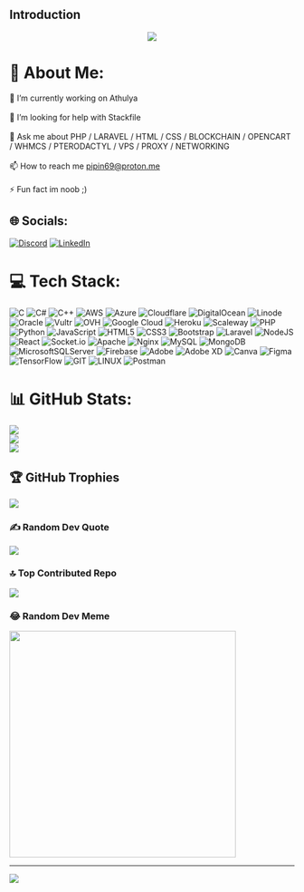 ## Introduction
<p align="center">
<img src="https://readme-typing-svg.demolab.com/?lines=Developer%20of%20Stackfiles%20Bot;Contributed%20to%201500+%2B%20Files%20on%20various%20platforms;2+%2B%20years%20of%20coding%20experience&font=Fira%20Code&center=true&width=700&height=45&color=fff53a&vCenter=true&pause=1000&size=25"
</p>


# 💫 About Me:
   🔭 I’m currently working on Athulya<br><br>    🤝 I’m looking for help with Stackfile<br><br>    💬 Ask me about PHP / LARAVEL / HTML / CSS / BLOCKCHAIN / OPENCART / WHMCS / PTERODACTYL / VPS / PROXY / NETWORKING<br><br>    📫 How to reach me pipin69@proton.me<br><br>    ⚡ Fun fact im noob ;)<br>


## 🌐 Socials:
[![Discord](https://img.shields.io/badge/Discord-%237289DA.svg?logo=discord&logoColor=white)](https://discord.gg/https://discord.gg/PfuQxWfP) [![LinkedIn](https://img.shields.io/badge/LinkedIn-%230077B5.svg?logo=linkedin&logoColor=white)](https://linkedin.com/in/praneshpandi) 

# 💻 Tech Stack:
![C](https://img.shields.io/badge/c-%2300599C.svg?style=plastic&logo=c&logoColor=white) ![C#](https://img.shields.io/badge/c%23-%23239120.svg?style=plastic&logo=c-sharp&logoColor=white) ![C++](https://img.shields.io/badge/c++-%2300599C.svg?style=plastic&logo=c%2B%2B&logoColor=white) ![AWS](https://img.shields.io/badge/AWS-%23FF9900.svg?style=plastic&logo=amazon-aws&logoColor=white) ![Azure](https://img.shields.io/badge/azure-%230072C6.svg?style=plastic&logo=microsoftazure&logoColor=white) ![Cloudflare](https://img.shields.io/badge/Cloudflare-F38020?style=plastic&logo=Cloudflare&logoColor=white) ![DigitalOcean](https://img.shields.io/badge/DigitalOcean-%230167ff.svg?style=plastic&logo=digitalOcean&logoColor=white) ![Linode](https://img.shields.io/badge/linode-00A95C?style=plastic&logo=linode&logoColor=white) ![Oracle](https://img.shields.io/badge/Oracle-F80000?style=plastic&logo=oracle&logoColor=white) ![Vultr](https://img.shields.io/badge/Vultr-007BFC.svg?style=plastic&logo=vultr) ![OVH](https://img.shields.io/badge/ovh-%23123F6D.svg?style=plastic&logo=ovh&logoColor=#123F6D) ![Google Cloud](https://img.shields.io/badge/GoogleCloud-%234285F4.svg?style=plastic&logo=google-cloud&logoColor=white) ![Heroku](https://img.shields.io/badge/heroku-%23430098.svg?style=plastic&logo=heroku&logoColor=white) ![Scaleway](https://img.shields.io/badge/SCALEWAY-%234f0599.svg?style=plastic&logo=scaleway&logoColor=white) ![PHP](https://img.shields.io/badge/php-%23777BB4.svg?style=plastic&logo=php&logoColor=white) ![Python](https://img.shields.io/badge/python-3670A0?style=plastic&logo=python&logoColor=ffdd54) ![JavaScript](https://img.shields.io/badge/javascript-%23323330.svg?style=plastic&logo=javascript&logoColor=%23F7DF1E) ![HTML5](https://img.shields.io/badge/html5-%23E34F26.svg?style=plastic&logo=html5&logoColor=white) ![CSS3](https://img.shields.io/badge/css3-%231572B6.svg?style=plastic&logo=css3&logoColor=white) ![Bootstrap](https://img.shields.io/badge/bootstrap-%238511FA.svg?style=plastic&logo=bootstrap&logoColor=white) ![Laravel](https://img.shields.io/badge/laravel-%23FF2D20.svg?style=plastic&logo=laravel&logoColor=white) ![NodeJS](https://img.shields.io/badge/node.js-6DA55F?style=plastic&logo=node.js&logoColor=white) ![React](https://img.shields.io/badge/react-%2320232a.svg?style=plastic&logo=react&logoColor=%2361DAFB) ![Socket.io](https://img.shields.io/badge/Socket.io-black?style=plastic&logo=socket.io&badgeColor=010101) ![Apache](https://img.shields.io/badge/apache-%23D42029.svg?style=plastic&logo=apache&logoColor=white) ![Nginx](https://img.shields.io/badge/nginx-%23009639.svg?style=plastic&logo=nginx&logoColor=white) ![MySQL](https://img.shields.io/badge/mysql-%2300000f.svg?style=plastic&logo=mysql&logoColor=white) ![MongoDB](https://img.shields.io/badge/MongoDB-%234ea94b.svg?style=plastic&logo=mongodb&logoColor=white) ![MicrosoftSQLServer](https://img.shields.io/badge/Microsoft%20SQL%20Server-CC2927?style=plastic&logo=microsoft%20sql%20server&logoColor=white) ![Firebase](https://img.shields.io/badge/Firebase-039BE5?style=plastic&logo=Firebase&logoColor=white) ![Adobe](https://img.shields.io/badge/adobe-%23FF0000.svg?style=plastic&logo=adobe&logoColor=white) ![Adobe XD](https://img.shields.io/badge/Adobe%20XD-470137?style=plastic&logo=Adobe%20XD&logoColor=#FF61F6) ![Canva](https://img.shields.io/badge/Canva-%2300C4CC.svg?style=plastic&logo=Canva&logoColor=white) ![Figma](https://img.shields.io/badge/figma-%23F24E1E.svg?style=plastic&logo=figma&logoColor=white) ![TensorFlow](https://img.shields.io/badge/TensorFlow-%23FF6F00.svg?style=plastic&logo=TensorFlow&logoColor=white) ![GIT](https://img.shields.io/badge/Git-fc6d26?style=plastic&logo=git&logoColor=white) ![LINUX](https://img.shields.io/badge/Linux-FCC624?style=plastic&logo=linux&logoColor=black) ![Postman](https://img.shields.io/badge/Postman-FF6C37?style=plastic&logo=postman&logoColor=white)
# 📊 GitHub Stats:
![](https://github-readme-stats.vercel.app/api?username=pipinthedev&theme=radical&hide_border=false&include_all_commits=true&count_private=true)<br/>
![](https://github-readme-streak-stats.herokuapp.com/?user=pipinthedev&theme=radical&hide_border=false)<br/>
![](https://github-readme-stats.vercel.app/api/top-langs/?username=pipinthedev&theme=radical&hide_border=false&include_all_commits=true&count_private=true&layout=compact)

## 🏆 GitHub Trophies
![](https://github-profile-trophy.vercel.app/?username=pipinthedev&theme=radical&no-frame=false&no-bg=false&margin-w=4)

### ✍️ Random Dev Quote
![](https://quotes-github-readme.vercel.app/api?type=horizontal&theme=tokyonight)

### 🔝 Top Contributed Repo
![](https://github-contributor-stats.vercel.app/api?username=pipinthedev&limit=5&theme=dracula&combine_all_yearly_contributions=true)

### 😂 Random Dev Meme
<img src='https://randommeme-five.vercel.app/' style="height: 400px;"/>

---
[![](https://visitcount.itsvg.in/api?id=pipinthedev&icon=0&color=2)](https://visitcount.itsvg.in)

<!-- Proudly created with GPRM ( https://gprm.itsvg.in ) -->

